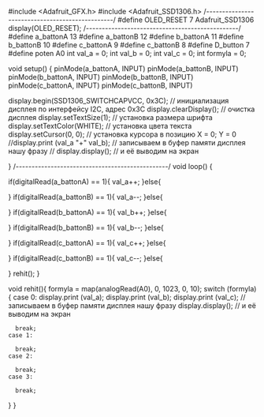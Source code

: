#include <Adafruit_GFX.h>
#include <Adafruit_SSD1306.h>
/*------------------------------------------------*/
#define OLED_RESET 7
Adafruit_SSD1306 display(OLED_RESET);
/*------------------------------------------------*/
#define a_battonA 13
#define a_battonB 12
#define b_battonA 11
#define b_battonB 10
#define c_battonA 9
#define c_battonB 8
#define D_button 7
#define poten A0
int val_a = 0;
int val_b = 0;
int val_c = 0;
int formyla = 0;


void setup() {
  pinMode(a_battonA, INPUT)
  pinMode(a_battonB, INPUT)
  pinMode(b_battonA, INPUT)
  pinMode(b_battonB, INPUT)
  pinMode(c_battonA, INPUT)
  pinMode(c_battonB, INPUT)

  display.begin(SSD1306_SWITCHCAPVCC, 0x3C);  // инициализация дисплея по интерфейсу I2C, адрес 0x3C
  display.clearDisplay(); // очистка дисплея
  display.setTextSize(1); // установка размера шрифта
  display.setTextColor(WHITE); // установка цвета текста
  display.setCursor(0, 0); // установка курсора в позицию X = 0; Y = 0
  //display.print (val_a "+" val_b); // записываем в буфер памяти дисплея нашу фразу
 // display.display(); // и её выводим на экран
  


}
/*------------------------------------------------*/
void loop() {


  if(digitalRead(a_battonA) == 1){
    val_a++;
  }else{
  
  }
  if(digitalRead(a_battonB) == 1){
    val_a--;
  }else{
  
  }
  if(digitalRead(b_battonA) == 1){
    val_b++;
  }else{
  
  }
  if(digitalRead(b_battonB) == 1){
    val_b--;
  }else{
  
  }
  if(digitalRead(c_battonA) == 1){
    val_c++;
  }else{
  
  }
  if(digitalRead(c_battonB) == 1){
    val_c--;
  }else{
  
  }
  rehit();
}

void rehit(){
  formyla = map(analogRead(A0), 0, 1023, 0, 10);
  switch (formyla) {
    case 0:
      display.print (val_a);
      display.print (val_b);
      display.print (val_c); // записываем в буфер памяти дисплея нашу фразу
      display.display(); // и её выводим на экран
      
      break;
    case 1:
      
      break;
    case 2:
      
      break;
    case 3:
      
      break;
  }
}
